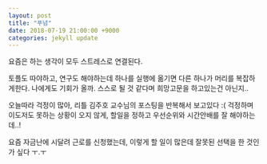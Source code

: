 ```yaml
---
layout: post
title: "푸념"
date: 2018-07-19 21:00:00 +9000
categories: jekyll update
---
```



요즘은 하는 생각이 모두 스트레스로 연결된다.

토플도 따야하고, 연구도 해야하는데 하나를 실행에 옮기면 다른 하나가 머리를 복잡하게한다.
나에게도 기회가 올까.
스스로 될 것 같다며 희망고문을 하고있는건 아닌지..

오늘따라 걱정이 많아, 리틀 김주호 교수님의 포스팅을 반복해서 보고있다 :(
걱정하며 이도저도 못하는 상황이 오지 않게,
할일을 정하고 우선순위와 시간안배를 잘 해야하는데..!

요즘 자금난에 시달려 근로를 신청했는데, 이렇게 할 일이 많은데 잘못된 선택을 한 것인가 싶다 ㅜ.ㅜ

